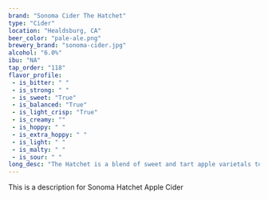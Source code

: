 ```yaml
---
brand: "Sonoma Cider The Hatchet"
type: "Cider"
location: "Healdsburg, CA"
beer_color: "pale-ale.png"
brewery_brand: "sonoma-cider.jpg"
alcohol: "6.0%"
ibu: "NA"
tap_order: "118"
flavor_profile:
 - is_bitter: " "
 - is_strong: " "
 - is_sweet: "True"
 - is_balanced: "True"
 - is_light_crisp: "True"
 - is_creamy: ""
 - is_hoppy: " "
 - is_extra_hoppy: " "
 - is_light: " "
 - is_malty: " "
 - is_sour: " "
long_desc: "The Hatchet is a blend of sweet and tart apple varietals to yield a refreshing cider with noticeable complexity and a crisp, clean finish."
---
```


This is a description for Sonoma Hatchet Apple Cider